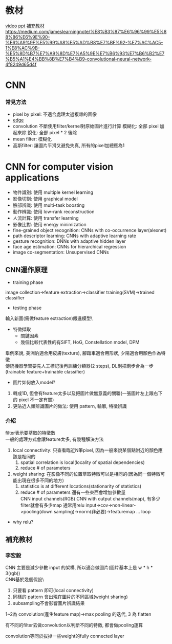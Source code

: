# 教材
[video](https://www.youtube.com/watch?v=8_BMVCgamZc&list=PL1f_B9coMEeA6JFKq8n-FtvI5UVMhj3YV&index=2&t=0s)
[ppt](https://docs.google.com/presentation/d/13IyS0UT7ksHIS7GsacadevLE_8UKaCQ3xCPGFqZ0OFE/edit#slide=id.p1)
[補充教材](https://medium.com/@chih.sheng.huang821/%E5%8D%B7%E7%A9%8D%E7%A5%9E%E7%B6%93%E7%B6%B2%E8%B7%AF-convolutional-neural-network-cnn-%E5%8D%B7%E7%A9%8D%E9%81%8B%E7%AE%97-%E6%B1%A0%E5%8C%96%E9%81%8B%E7%AE%97-856330c2b703)
https://medium.com/jameslearningnote/%E8%B3%87%E6%96%99%E5%88%86%E6%9E%90-%E6%A9%9F%E5%99%A8%E5%AD%B8%E7%BF%92-%E7%AC%AC5-1%E8%AC%9B-%E5%8D%B7%E7%A9%8D%E7%A5%9E%E7%B6%93%E7%B6%B2%E7%B5%A1%E4%BB%8B%E7%B4%B9-convolutional-neural-network-4f8249d65d4f
# CNN

### 常見方法

* pixel by pixel: 不適合處理太過複雜的圖像
* [edge](https://zh.wikipedia.org/wiki/%E8%BE%B9%E7%BC%98%E6%A3%80%E6%B5%8B)
* convolution
不斷使用filter/kernel對原始圖片進行計算
模糊化: 全部 pixel 加起來除
銳化: 全部 pixel * 2 後除
* mean filter: 模糊化
* 高斯filter: 讓圖片平滑又避免失真, 所有的pixel加總應為1

# CNN for computer vision applications
* 物件識別: 使用 multiple kernel learning
* 影像切割: 使用 graphical model
* 臉部辨識: 使用 multi-task boosting
* 動作辨識: 使用 low-rank reconstruction
* 人流計算: 使用 transfer learning
* 影像比對: 使用 energy minimization
* fine-grained object recognition: CNNs with co-occurrence layer(alexnet)
* path descriptor learning: CNNs with adaptive learning rate
* gesture recognition: DNNs with adaptive hidden layer
* face age estimation: CNNs for hierarchical regression
* image co-segmentation: Unsupervised CNNs

## CNN運作原理
* training phase

image collection->feature extraction->classifier training(SVM)->trained classifier
* testing phase

輸入新圖(需做feature extraction)餵進模型\
* 特徵擷取
  * 關鍵因素
  * 幾個比較代表性的有SIFT, HoG, Constellation model, DPM

舉例來說, 美洲豹適合用皮膚(texture), 腳踏車適合用形狀, 夕陽適合用顏色作為特徵\
傳統機器學習要先人工標記後再訓練分類器(2 steps), DL則把兩步合為一步(trainable feature+trainable classifier)
* 圖片如何放入model?
1. 轉成1D, 但會有feature太多以及把圖片做無意義的關聯(一張圖片左上跟右下的 pixel 不一定有關)
2. 更貼近人類辨識圖片的做法: 使用 pattern, 輪廓, 特徵辨識
### 介紹
filter表示要萃取的特徵數\
一般的處理方式會讓feature太多, 有幾種解決方法
1. local connectivity: 只查看臨近N筆pixel, 因為一般來說某個點附近的顏色應該是相同的
   1. spatial correlation is local(locality of spatial dependencies)
   2. reduce # of parameters
2. weight sharing: 在影像不同的位置萃取特徵可以是相同的(因為同一個特徵可能出現在很多不同的地方)
   1. statistics is at different locations(stationarity of statistics)
   2. reduce # of parameters
還有一些東西會增加參數量\
CNN input channels(RGB)
CNN with output channels(map), 有多少filter就會有多少map
通常用relu
input->cov->non-linear->pooling(down sampling)->norm(非必要)->featuremap ... loop
* why relu?

## 補充教材
### 李宏毅
CNN 主要是減少參數 input 的架構, 所以適合做圖片(圖片基本上是 w * h * 3(rgb))\
CNN基於幾個假設\
1. 只要看 pattern 即可(local connectivity)
2. 同樣的 pattern 會出現在圖片的不同區域(weight sharing)
3. subsampling不會影響圖片辨識結果

1~2為 convolution(產生feature map)->max pooling 的迭代, 3 為 flatten

有不同的filter去做convolution以判斷不同的特徵, 都會做pooling運算

convolution等同於拔掉一些weight的fully connected layer

